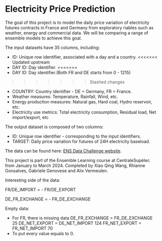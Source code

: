# Electricity Price Prediction

The goal of this project is to model the daily price variation of electricity futures contracts in France and Germany from exploratory riables such as weather, energy and commercial data. We will be comparing a range of ensemble models to achieve this goal.

The input datasets have 35 columns, including:
- ID: Unique row identifier, associated with a day and a country.
<<<<<<< Updated upstream
- DAY ID: Day identifier.
=======
- DAY ID: Day identifier.(Both FR and DE starts from 0 - 1215)
>>>>>>> Stashed changes
- COUNTRY: Country identifier - DE = Germany, FR = France.
- Weather measures: Temperature, Rainfall, Wind, etc.
- Energy production measures: Natural gas, Hard coal, Hydro reservoir, etc.
- Electricity use metrics: Total electricity consumption, Residual load, Net import/export, etc

The output dataset is composed of two columns:
- ID: Unique row identifier - corresponding to the input identifiers.
- TARGET: Daily price variation for futures of 24H electricity baseload.

The data can be found here: [ENS Data Challenge website](https://challengedata.ens.fr/challenges/97).

This project is part of the Ensemble Learning course at CentraleSupélec from January to March 2024. Completed by Xiao Qing Wang, Rhianne Gonsalves, Gabriele Genovese and Alix Vermeulen.

Interesting side of the data:

FR/DE_IMPORT = - FR/DE_EXPORT

DE_FR_EXCHANGE = - FR_DE_EXCHANGE

Empty data:
- For FR, there is missing data
        DE_FR_EXCHANGE = FR_DE_EXCHANGE 25
        DE_NET_EXPORT = DE_NET_IMPORT 124
        FR_NET_EXPORT = FR_NET_IMPORT 70
- To put every value equals to 0.



